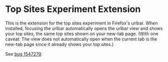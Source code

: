 # Top Sites Experiment Extension

This is the extension for the top sites experiment in Firefox's urlbar. When
installed, focusing the urlbar automatically opens the urlbar view and shows
your top sites, the same top sites shown on your new-tab page. (With one caveat:
The view does not automatically open when the current tab is the new-tab page
since it already shows your top sites.)

See [bug 1547279](https://bugzilla.mozilla.org/show_bug.cgi?id=1547279).
